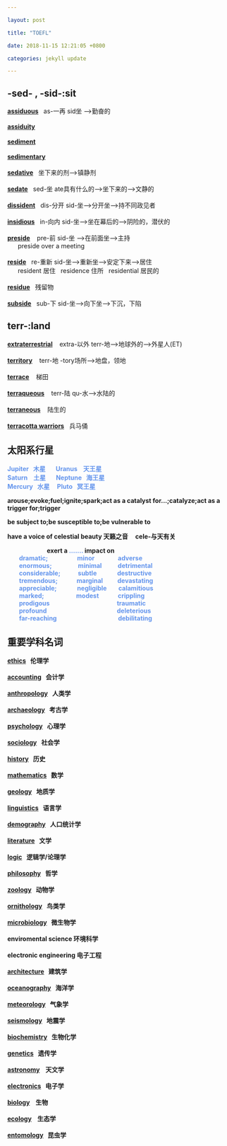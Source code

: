 ```yaml
---

layout: post

title: "TOEFL"

date: 2018-11-15 12:21:05 +0800

categories: jekyll update

---
```


## **-sed- , -sid-:sit**

[**assiduous**](https://fanyi.baidu.com/?aldtype=85\#en/zh/assiduous)&nbsp;&nbsp;&nbsp;as-一再 sid坐 --\>勤奋的  
<br>
[**assiduity**](https://fanyi.baidu.com/?aldtype=85#en/zh/assiduity)  
<br>
[**sediment**](https://fanyi.baidu.com/?aldtype=85#en/zh/sediment)  
<br>
[**sedimentary**](https://fanyi.baidu.com/?aldtype=85#en/zh/sedimentary)   
<br>
[**sedative**](https://fanyi.baidu.com/?aldtype=85#en/zh/sedative)&nbsp;&nbsp;&nbsp;坐下来的剂-->镇静剂  
<br>
[**sedate**](https://fanyi.baidu.com/?aldtype=85#en/zh/sedate)&nbsp;&nbsp;&nbsp;sed-坐 ate具有什么的-->坐下来的-->文静的  
<br>
[**dissident**](https://fanyi.baidu.com/?aldtype=85#en/zh/dissident)&nbsp;&nbsp;&nbsp;dis-分开 sid-坐-->分开坐-->持不同政见者    
<br>
[**insidious**](https://fanyi.baidu.com/?aldtype=85#en/zh/insidious)&nbsp;&nbsp;&nbsp;in-向内 sid-坐-->坐在幕后的-->阴险的，潜伏的    
<br>
[**preside**](https://fanyi.baidu.com/?aldtype=85#en/zh/preside) &nbsp;&nbsp;&nbsp;pre-前 sid-坐 -->在前面坐-->主持    
&nbsp;&nbsp;&nbsp;&nbsp;&nbsp;&nbsp;preside over a meeting  
<br> 
[**reside**](https://fanyi.baidu.com/?aldtype=85#en/zh/reside)&nbsp;&nbsp;&nbsp;re-重新 sid-坐-->重新坐-->安定下来-->居住    
&nbsp;&nbsp;&nbsp;&nbsp;&nbsp;&nbsp;resident 居住 &nbsp; residence 住所 &nbsp; residential 居民的  
<br>
[**residue**](https://fanyi.baidu.com/?aldtype=85#en/zh/residue)&nbsp;&nbsp;&nbsp;残留物   
<br>
[**subside**](https://fanyi.baidu.com/?aldtype=85#en/zh/subside)&nbsp;&nbsp;&nbsp;sub-下 sid-坐-->向下坐-->下沉，下陷 
<br>

## **terr-:land**
[**extraterrestrial**](https://fanyi.baidu.com/?aldtype=85#en/zh/extraterrestrial) &nbsp;&nbsp;&nbsp;extra-以外   terr-地-->地球外的-->外星人(ET)  
<br>
[**territory**](https://fanyi.baidu.com/?aldtype=85#en/zh/territory)&nbsp;&nbsp;&nbsp; terr-地 -tory场所-->地盘，领地  
<br>
[**terrace**](https://fanyi.baidu.com/?aldtype=85#en/zh/terrace) &nbsp;&nbsp;&nbsp;梯田  
<br>
[**terraqueous**](https://fanyi.baidu.com/?aldtype=85#en/zh/terraqueous)&nbsp;&nbsp;&nbsp;  terr-陆 qu-水-->水陆的  
<br>
[**terraneous**](https://fanyi.baidu.com/?aldtype=85#en/zh/terraneous)&nbsp;&nbsp;&nbsp; 陆生的  
<br>
[**terracotta warriors**](https://fanyi.baidu.com/?aldtype=85#en/zh/terracotta%20warriors)&nbsp;&nbsp;&nbsp;兵马俑 




## **太阳系行星**  
<strong>
<span style="color:#6495ED;">Jupiter&nbsp;&nbsp;&nbsp;木星 &nbsp;&nbsp;&nbsp;&nbsp;&nbsp;&nbsp;Uranus &nbsp;&nbsp;&nbsp;天王星  </span>
<br>
<span style="color:#6495ED;">Saturn &nbsp;&nbsp;&nbsp;土星 &nbsp;&nbsp;&nbsp;&nbsp;&nbsp;&nbsp;Neptune&nbsp;&nbsp;&nbsp;海王星 </span>
<br>
<span style="color:#6495ED;">Mercury&nbsp;&nbsp;&nbsp;水星 &nbsp;&nbsp;&nbsp;&nbsp;Pluto&nbsp;&nbsp;&nbsp;冥王星</span>  

<br>

arouse;evoke;fuel;ignite;spark;act as a catalyst for...;catalyze;act as a trigger for;trigger

be subject to;be susceptible to;be vulnerable to

have a voice of celestial beauty 天籁之音  &nbsp;&nbsp;&nbsp;&nbsp;cele-与天有关

&nbsp;&nbsp;&nbsp;&nbsp;&nbsp;&nbsp;&nbsp;&nbsp;&nbsp;&nbsp;&nbsp;&nbsp;&nbsp;&nbsp;&nbsp;&nbsp;&nbsp;&nbsp;&nbsp;&nbsp;&nbsp;&nbsp;&nbsp;&nbsp;&nbsp;&nbsp;&nbsp;exert a <span style="color:#6495ED;">....... </span>impact on<span style="color:#6495ED;">  
&nbsp;&nbsp;&nbsp;&nbsp;&nbsp;&nbsp;&nbsp;&nbsp;dramatic;&nbsp;&nbsp;&nbsp;&nbsp;&nbsp;&nbsp;&nbsp;&nbsp;&nbsp;&nbsp;&nbsp;&nbsp;&nbsp;&nbsp;&nbsp;&nbsp;&nbsp;&nbsp;&nbsp;&nbsp;minor&nbsp;&nbsp;&nbsp;&nbsp;&nbsp;&nbsp;&nbsp;&nbsp;&nbsp;&nbsp;&nbsp;&nbsp;&nbsp;&nbsp;&nbsp;&nbsp;adverse  
&nbsp;&nbsp;&nbsp;&nbsp;&nbsp;&nbsp;&nbsp;&nbsp;enormous;&nbsp;&nbsp;&nbsp;&nbsp;&nbsp;&nbsp;&nbsp;&nbsp;&nbsp;&nbsp;&nbsp;&nbsp;&nbsp;&nbsp;&nbsp;&nbsp;&nbsp;&nbsp;minimal&nbsp;&nbsp;&nbsp;&nbsp;&nbsp;&nbsp;&nbsp;&nbsp;&nbsp;&nbsp;&nbsp;detrimental  
&nbsp;&nbsp;&nbsp;&nbsp;&nbsp;&nbsp;&nbsp;&nbsp;considerable;&nbsp;&nbsp;&nbsp;&nbsp;&nbsp;&nbsp;&nbsp;&nbsp;&nbsp;&nbsp;&nbsp;&nbsp;subtle&nbsp;&nbsp;&nbsp;&nbsp;&nbsp;&nbsp;&nbsp;&nbsp;&nbsp;&nbsp;&nbsp;&nbsp;&nbsp;&nbsp;destructive  
&nbsp;&nbsp;&nbsp;&nbsp;&nbsp;&nbsp;&nbsp;&nbsp;tremendous;&nbsp;&nbsp;&nbsp;&nbsp;&nbsp;&nbsp;&nbsp;&nbsp;&nbsp;&nbsp;&nbsp;&nbsp;&nbsp;marginal&nbsp;&nbsp;&nbsp;&nbsp;&nbsp;&nbsp;&nbsp;&nbsp;&nbsp;&nbsp;devastating  
&nbsp;&nbsp;&nbsp;&nbsp;&nbsp;&nbsp;&nbsp;&nbsp;appreciable;&nbsp;&nbsp;&nbsp;&nbsp;&nbsp;&nbsp;&nbsp;&nbsp;&nbsp;&nbsp;&nbsp;&nbsp;&nbsp;&nbsp;negligible&nbsp;&nbsp;&nbsp;&nbsp;&nbsp;&nbsp;&nbsp;&nbsp;calamitious  
&nbsp;&nbsp;&nbsp;&nbsp;&nbsp;&nbsp;&nbsp;&nbsp;marked;&nbsp;&nbsp;&nbsp;&nbsp;&nbsp;&nbsp;&nbsp;&nbsp;&nbsp;&nbsp;&nbsp;&nbsp;&nbsp;&nbsp;&nbsp;&nbsp;&nbsp;&nbsp;&nbsp;&nbsp;&nbsp;&nbsp;modest&nbsp;&nbsp;&nbsp;&nbsp;&nbsp;&nbsp;&nbsp;&nbsp;&nbsp;&nbsp;&nbsp;&nbsp;&nbsp;crippling  
&nbsp;&nbsp;&nbsp;&nbsp;&nbsp;&nbsp;&nbsp;&nbsp;prodigous&nbsp;&nbsp;&nbsp;&nbsp;&nbsp;&nbsp;&nbsp;&nbsp;&nbsp;&nbsp;&nbsp;&nbsp;&nbsp;&nbsp;&nbsp;&nbsp;&nbsp;&nbsp;&nbsp;&nbsp;&nbsp;&nbsp;&nbsp;&nbsp;&nbsp;&nbsp;&nbsp;&nbsp;&nbsp;&nbsp;&nbsp;&nbsp;&nbsp;&nbsp;&nbsp;&nbsp;&nbsp;&nbsp;&nbsp;&nbsp;&nbsp;&nbsp;&nbsp;&nbsp;&nbsp;&nbsp;traumatic  
&nbsp;&nbsp;&nbsp;&nbsp;&nbsp;&nbsp;&nbsp;&nbsp;profound&nbsp;&nbsp;&nbsp;&nbsp;&nbsp;&nbsp;&nbsp;&nbsp;&nbsp;&nbsp;&nbsp;&nbsp;&nbsp;&nbsp;&nbsp;&nbsp;&nbsp;&nbsp;&nbsp;&nbsp;&nbsp;&nbsp;&nbsp;&nbsp;&nbsp;&nbsp;&nbsp;&nbsp;&nbsp;&nbsp;&nbsp;&nbsp;&nbsp;&nbsp;&nbsp;&nbsp;&nbsp;&nbsp;&nbsp;&nbsp;&nbsp;&nbsp;&nbsp;&nbsp;&nbsp;&nbsp;&nbsp;&nbsp;deleterious    
&nbsp;&nbsp;&nbsp;&nbsp;&nbsp;&nbsp;&nbsp;&nbsp;far-reaching&nbsp;&nbsp;&nbsp;&nbsp;&nbsp;&nbsp;&nbsp;&nbsp;&nbsp;&nbsp;&nbsp;&nbsp;&nbsp;&nbsp;&nbsp;&nbsp;&nbsp;&nbsp;&nbsp;&nbsp;&nbsp;&nbsp;&nbsp;&nbsp;&nbsp;&nbsp;&nbsp;&nbsp;&nbsp;&nbsp;&nbsp;&nbsp;&nbsp;&nbsp;&nbsp;&nbsp;&nbsp;&nbsp;&nbsp;&nbsp;&nbsp;&nbsp;debilitating</span>



## **重要学科名词**

[**ethics**](https://fanyi.baidu.com/?aldtype=85\#en/zh/ethics)&nbsp;&nbsp;&nbsp;伦理学   
<br>
[**accounting**](https://fanyi.baidu.com/?aldtype=85\#en/zh/accounting)&nbsp;&nbsp;&nbsp;会计学   
<br>
[**anthropology**](https://fanyi.baidu.com/?aldtype=85\#en/zh/anthropology)&nbsp;&nbsp;&nbsp;人类学  
<br>
[**archaeology**](https://fanyi.baidu.com/?aldtype=85\#en/zh/archaeology)&nbsp;&nbsp;&nbsp;考古学  
<br>
[**psychology**](https://fanyi.baidu.com/?aldtype=85\#en/zh/psychology)&nbsp;&nbsp;&nbsp;心理学  
<br>
[**sociology**](https://fanyi.baidu.com/?aldtype=85\#en/zh/sociology)&nbsp;&nbsp;&nbsp;社会学  
<br>
[**history**](https://fanyi.baidu.com/?aldtype=85\#en/zh/history)&nbsp;&nbsp;&nbsp;历史     
<br>
[**mathematics**](https://fanyi.baidu.com/?aldtype=85\#en/zh/mathematic)&nbsp;&nbsp;&nbsp;数学  
<br>
[**geology**](https://fanyi.baidu.com/?aldtype=85\#en/zh/geology)&nbsp;&nbsp;&nbsp;地质学  
<br>
[**linguistics**](https://fanyi.baidu.com/?aldtype=85\#en/zh/linguistics)&nbsp;&nbsp;&nbsp;语言学  
<br>
[**demography**](https://fanyi.baidu.com/?aldtype=85\#en/zh/demography)&nbsp;&nbsp;&nbsp;人口统计学  
<br>
[**literature**](https://fanyi.baidu.com/?aldtype=85\#en/zh/statistics)&nbsp;&nbsp;&nbsp;文学  
<br>
[**logic**](https://fanyi.baidu.com/?aldtype=85\#en/zh/logic)&nbsp;&nbsp;&nbsp;逻辑学/论理学  
<br>
[**philosophy**](https://fanyi.baidu.com/?aldtype=85\#en/zh/philosophy)&nbsp;&nbsp;&nbsp;哲学  
<br>
[**zoology**](https://fanyi.baidu.com/?aldtype=85\#en/zh/zoology)&nbsp;&nbsp;&nbsp;动物学  
<br>
[**ornithology**](https://fanyi.baidu.com/?aldtype=85\#en/zh/ornithology)&nbsp;&nbsp;&nbsp;鸟类学  
<br>
[**microbiology**](https://fanyi.baidu.com/?aldtype=85\#en/zh/microbiology)&nbsp;&nbsp;&nbsp;微生物学  
<br>
**enviromental science** 环境科学  
<br>
**electronic engineering** 电子工程  
<br>
[**architecture**](https://fanyi.baidu.com/?aldtype=85\#en/zh/architecture)&nbsp;&nbsp;&nbsp;建筑学  
<br>
[**oceanography**](https://fanyi.baidu.com/?aldtype=85\#en/zh/oceanography)&nbsp;&nbsp;&nbsp;海洋学  
<br>
[**meteorology**](https://fanyi.baidu.com/?aldtype=85\#en/zh/meteorology)&nbsp;&nbsp;&nbsp;气象学  
<br>
[**seismology**](https://fanyi.baidu.com/?aldtype=85\#en/zh/seismology)&nbsp;&nbsp;&nbsp;地震学  
<br>
[**biochemistry**](https://fanyi.baidu.com/?aldtype=85\#en/zh/biochemistry)&nbsp;&nbsp;&nbsp;生物化学  
<br>
[**genetics**](https://fanyi.baidu.com/?aldtype=85\#en/zh/genetics)&nbsp;&nbsp;&nbsp;遗传学  
<br>
[**astronomy**](https://fanyi.baidu.com/?aldtype=85#en/zh/astronomy)&nbsp;&nbsp;&nbsp;
天文学  
<br>
[**electronics**](https://fanyi.baidu.com/?aldtype=85#en/zh/electronics)&nbsp;&nbsp;&nbsp;电子学  
<br>
[**biology**](https://fanyi.baidu.com/?aldtype=85#en/zh/biology) &nbsp;&nbsp;&nbsp;生物  
<br>
[**ecology**](https://fanyi.baidu.com/?aldtype=85#en/zh/ecology)&nbsp;&nbsp;&nbsp; 生态学  
<br>
[**entomology**](https://fanyi.baidu.com/?aldtype=85#en/zh/entomology)&nbsp;&nbsp;&nbsp;昆虫学  
<br> 


[jekyll-docs]: https://jekyllrb.com/docs/home

[jekyll-gh]: https://github.com/jekyll/jekyll

[jekyll-talk]: https://talk.jekyllrb.com/
